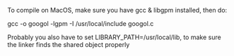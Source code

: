 To compile on MacOS, make sure you have gcc & libgpm installed, then do:

gcc -o googol -lgpm -I /usr/local/include googol.c

Probably you also have to set LIBRARY_PATH=/usr/local/lib, to make sure the linker finds the shared object properly
